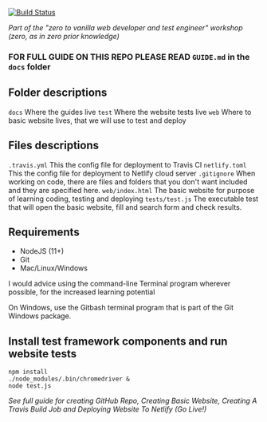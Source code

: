 [![Build Status](https://travis-ci.org/jaffamonkey/starter-github-html-tests-travis-netlify.svg?branch=master)](https://travis-ci.org/jaffamonkey/starter-github-html-tests-travis-netlify)

_Part of the "zero to vanilla web developer and test engineer" workshop (zero, as in zero prior knowledge)_

### FOR FULL GUIDE ON THIS REPO PLEASE READ `GUIDE.md` in the `docs` folder

## Folder descriptions

`docs` Where the guides live
`test` Where the website tests live
`web` Where to basic website lives, that we will use to test and deploy

## Files descriptions

`.travis.yml` This the config file for deployment to Travis CI
`netlify.toml` This the config file for deployment to Netlify cloud server
`.gitignore` When working on code, there are files and folders that you don't want included and they are specified here.
`web/index.html` The basic website for purpose of learning coding, testing and deploying
`tests/test.js` The executable test that will open the basic website, fill and search form and check results.

## Requirements

* NodeJS (11+)
* Git
* Mac/Linux/Windows 

I would advice using the command-line Terminal program wherever possible, for the increased learning potential

On Windows, use the Gitbash terminal program that is part of the Git Windows package.


## Install test framework components and run website tests

```
npm install
./node_modules/.bin/chromedriver &
node test.js
```

_See full guide for creating GitHub Repo, Creating Basic Website, Creating A Travis Build Job and Deploying Website To Netlify (Go Live!)_
